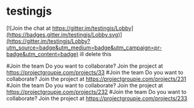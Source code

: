 # testingjs

[![Join the chat at https://gitter.im/testingjs/Lobby](https://badges.gitter.im/testingjs/Lobby.svg)](https://gitter.im/testingjs/Lobby?utm_source=badge&utm_medium=badge&utm_campaign=pr-badge&utm_content=badge)
ill delete this

#Join the team 
 Do you want to collaborate? Join the project at https://projectgroupie.com/projects/33
#Join the team 
 Do you want to collaborate? Join the project at https://projectgroupie.com/projects/231
#Join the team 
 Do you want to collaborate? Join the project at https://projectgroupie.com/projects/232
#Join the team 
 Do you want to collaborate? Join the project at https://projectgroupie.com/projects/233
